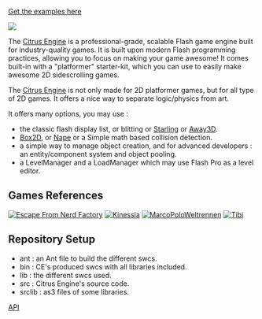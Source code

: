 [Get the examples here](https://github.com/alamboley/Citrus-Engine-Examples)

![](http://aymericlamboley.fr/blog/wp-content/uploads/2012/08/citrus.png)

The [Citrus Engine](http://citrusengine.com/) is a professional-grade, scalable Flash game engine built for industry-quality games. It is built upon modern Flash programming practices, allowing you to focus on making your game awesome! It comes built-in with a "platformer" starter-kit, which you can use to easily make awesome 2D sidescrolling games.

The [Citrus Engine](http://citrusengine.com/) is not only made for 2D platformer games, but for all type of 2D games. It offers a nice way to separate logic/physics from art.

It offers many options, you may use :
- the classic flash display list, or blitting or [Starling](http://gamua.com/starling/) or [Away3D](http://away3d.com/).
- [Box2D](http://www.box2d.org/manual.html), or [Nape](http://deltaluca.me.uk/docnew/) or a Simple math based collision detection.
- a simple way to manage object creation, and for advanced developers : an entity/component system and object pooling.
- a LevelManager and a LoadManager which may use Flash Pro as a level editor.

Games References
----------------
[![Escape From Nerd Factory](http://aymericlamboley.fr/blog/wp-content/uploads/2012/09/escape-from-nerd-factory.jpg)](http://www.newgrounds.com/portal/view/598677)
[![Kinessia](http://aymericlamboley.fr/blog/wp-content/uploads/2012/08/Kinessia.jpg)](http://kinessia.aymericlamboley.fr/)
[![MarcoPoloWeltrennen](http://aymericlamboley.fr/blog/wp-content/uploads/2012/08/MarcoPoloWeltrennen.png)](http://www.marcopoloweltrennen.de/)
[![Tibi](http://aymericlamboley.fr/blog/wp-content/uploads/2012/09/Tibi.png)](http://hellorepublic.com/client/tibi/platform/)

Repository Setup
----------------
- ant : an Ant file to build the different swcs.
- bin : CE's produced swcs with all libraries included.
- lib : the different swcs used.
- src : Citrus Engine's source code.
- srclib : as3 files of some libraries.

[API](http://www.aymericlamboley.fr/ce-doc/)